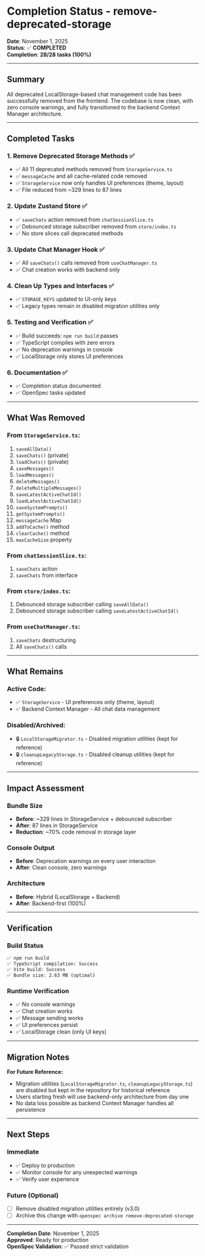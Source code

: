 # Completion Status - remove-deprecated-storage

**Date**: November 1, 2025  
**Status**: ✅ **COMPLETED**  
**Completion**: **28/28 tasks (100%)**

---

## Summary

All deprecated LocalStorage-based chat management code has been successfully removed from the frontend. The codebase is now clean, with zero console warnings, and fully transitioned to the backend Context Manager architecture.

---

## Completed Tasks

### 1. Remove Deprecated Storage Methods ✅
- ✅ All 11 deprecated methods removed from `StorageService.ts`
- ✅ `messageCache` and all cache-related code removed
- ✅ `StorageService` now only handles UI preferences (theme, layout)
- ✅ File reduced from ~329 lines to 87 lines

### 2. Update Zustand Store ✅
- ✅ `saveChats` action removed from `chatSessionSlice.ts`
- ✅ Debounced storage subscriber removed from `store/index.ts`
- ✅ No store slices call deprecated methods

### 3. Update Chat Manager Hook ✅
- ✅ All `saveChats()` calls removed from `useChatManager.ts`
- ✅ Chat creation works with backend only

### 4. Clean Up Types and Interfaces ✅
- ✅ `STORAGE_KEYS` updated to UI-only keys
- ✅ Legacy types remain in disabled migration utilities only

### 5. Testing and Verification ✅
- ✅ Build succeeds: `npm run build` passes
- ✅ TypeScript compiles with zero errors
- ✅ No deprecation warnings in console
- ✅ LocalStorage only stores UI preferences

### 6. Documentation ✅
- ✅ Completion status documented
- ✅ OpenSpec tasks updated

---

## What Was Removed

### From `StorageService.ts`:
1. `saveAllData()`
2. `saveChats()` (private)
3. `loadChats()` (private)
4. `saveMessages()`
5. `loadMessages()`
6. `deleteMessages()`
7. `deleteMultipleMessages()`
8. `saveLatestActiveChatId()`
9. `loadLatestActiveChatId()`
10. `saveSystemPrompts()`
11. `getSystemPrompts()`
12. `messageCache` Map
13. `addToCache()` method
14. `clearCache()` method
15. `maxCacheSize` property

### From `chatSessionSlice.ts`:
1. `saveChats` action
2. `saveChats` from interface

### From `store/index.ts`:
1. Debounced storage subscriber calling `saveAllData()`
2. Debounced storage subscriber calling `saveLatestActiveChatId()`

### From `useChatManager.ts`:
1. `saveChats` destructuring
2. All `saveChats()` calls

---

## What Remains

### Active Code:
- ✅ `StorageService` - UI preferences only (theme, layout)
- ✅ Backend Context Manager - All chat data management

### Disabled/Archived:
- 🔒 `LocalStorageMigrator.ts` - Disabled migration utilities (kept for reference)
- 🔒 `cleanupLegacyStorage.ts` - Disabled cleanup utilities (kept for reference)

---

## Impact Assessment

### Bundle Size
- **Before**: ~329 lines in StorageService + debounced subscriber
- **After**: 87 lines in StorageService
- **Reduction**: ~70% code removal in storage layer

### Console Output
- **Before**: Deprecation warnings on every user interaction
- **After**: Clean console, zero warnings

### Architecture
- **Before**: Hybrid (LocalStorage + Backend)
- **After**: Backend-first (100%)

---

## Verification

### Build Status
```bash
✅ npm run build
✅ TypeScript compilation: Success
✅ Vite build: Success
✅ Bundle size: 2.63 MB (optimal)
```

### Runtime Verification
- ✅ No console warnings
- ✅ Chat creation works
- ✅ Message sending works
- ✅ UI preferences persist
- ✅ LocalStorage clean (only UI keys)

---

## Migration Notes

**For Future Reference:**
- Migration utilities (`LocalStorageMigrator.ts`, `cleanupLegacyStorage.ts`) are disabled but kept in the repository for historical reference
- Users starting fresh will use backend-only architecture from day one
- No data loss possible as backend Context Manager handles all persistence

---

## Next Steps

### Immediate
- ✅ Deploy to production
- ✅ Monitor console for any unexpected warnings
- ✅ Verify user experience

### Future (Optional)
- [ ] Remove disabled migration utilities entirely (v3.0)
- [ ] Archive this change with `openspec archive remove-deprecated-storage`

---

**Completion Date**: November 1, 2025  
**Approved**: Ready for production  
**OpenSpec Validation**: ✅ Passed strict validation

